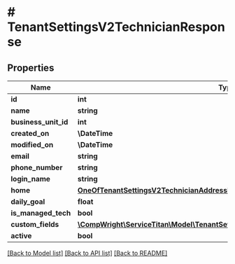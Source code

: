 # # TenantSettingsV2TechnicianResponse

## Properties

Name | Type | Description | Notes
------------ | ------------- | ------------- | -------------
**id** | **int** |  |
**name** | **string** |  |
**business_unit_id** | **int** |  | [optional]
**created_on** | **\DateTime** |  |
**modified_on** | **\DateTime** |  |
**email** | **string** |  | [optional]
**phone_number** | **string** |  | [optional]
**login_name** | **string** |  | [optional]
**home** | [**OneOfTenantSettingsV2TechnicianAddressResponse**](OneOfTenantSettingsV2TechnicianAddressResponse.md) |  | [optional]
**daily_goal** | **float** |  |
**is_managed_tech** | **bool** |  |
**custom_fields** | [**\CompWright\ServiceTitan\Model\TenantSettingsV2TechnicianCustomFieldResponse[]**](TenantSettingsV2TechnicianCustomFieldResponse.md) |  | [optional]
**active** | **bool** |  |

[[Back to Model list]](../../README.md#models) [[Back to API list]](../../README.md#endpoints) [[Back to README]](../../README.md)
